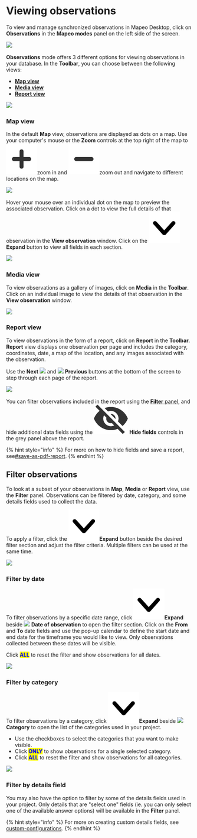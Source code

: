 # Viewing observations

To view and manage synchronized observations in Mapeo Desktop, click on **Observations** in the **Mapeo modes** panel on the left side of the screen.

![](../../../.gitbook/assets/Md\_Observations\_mode.jpg)

**Observations** mode offers 3 different options for viewing observations in your database. In the **Toolbar**, you can choose between the following views:

* [**Map view**](viewing-observations.md#map-view)
* [**Media view**](viewing-observations.md#media-view)
* [**Report view**](viewing-observations.md#report-view)

![](../../../.gitbook/assets/Md\_views\_toolbar.jpg)

### Map view

In the default **Map** view, observations are displayed as dots on a map. Use your computer's mouse or the **Zoom** controls at the top right of the map to ![](../../../.gitbook/assets/icon-plus-01.png)zoom in and ![](../../../.gitbook/assets/icon-minus-01.png)zoom out and navigate to different locations on the map.

![](../../../.gitbook/assets/Md\_map\_hover\_fishing.jpg)

Hover your mouse over an individual dot on the map to preview the associated observation. Click on a dot to view the full details of that observation in the **View observation** window. Click on the ![](../../../.gitbook/assets/icon-down.png)**Expand** button to view all fields in each section.

![](../../../.gitbook/assets/Md\_view\_observation\_window.jpg)

### Media view

To view observations as a gallery of images, click on **Media** in the **Toolbar**. Click on an individual image to view the details of that observation in the **View observation** window.

![](../../../.gitbook/assets/Md\_media\_view\_button.jpg)

### **Report view**

To view observations in the form of a report, click on **Report** in the **Toolbar. Report** view displays one observation per page and includes the category, coordinates, date, a map of the location, and any images associated with the observation.

Use the **Next** ![](../../../.gitbook/assets/app\_icons\_next\_arrow.png) and ![](<../../../.gitbook/assets/app icons\_back arrow.png>) **Previous** buttons at the bottom of the screen to step through each page of the report.

![](../../../.gitbook/assets/Md\_report\_view\_button.jpg)

You can filter observations included in the report using the [**Filter** panel](viewing-observations.md#filter-observations), and hide additional data fields using the ![](../../../.gitbook/assets/hide.png) **Hide fields** controls in the grey panel above the report.

{% hint style="info" %}
For more on how to hide fields and save a report, see[#save-as-pdf-report](exporting-and-sharing-externally.md#save-as-pdf-report "mention").
{% endhint %}

## **Filter observations**

To look at a subset of your observations in **Map**, **Media** or **Report** view, use the **Filter** panel. Observations can be filtered by date, category, and some details fields used to collect the data.

To apply a filter, click the ![](../../../.gitbook/assets/icon-down.png)**Expand** button beside the desired filter section and adjust the filter criteria. Multiple filters can be used at the same time.

![](../../../.gitbook/assets/Md\_Filter\_panel\_collapsed.jpg)

### Filter by date

To filter observations by a specific date range, click ![](../../../.gitbook/assets/icon-down.png)**Expand** beside ![](../../../.gitbook/assets/Md\_filter\_by\_date\_calendar\_icon.jpg) **Date of observation** to open the filter section. Click on the **From** and **To** date fields and use the pop-up calendar to define the start date and end date for the timeframe you would like to view. Only observations collected between these dates will be visible.

Click <mark style="color:blue;">**ALL**</mark> to reset the filter and show observations for all dates.

![](../../../.gitbook/assets/Md\_Filter\_by\_date.jpg)

### **Filter by category**

To filter observations by a category, click ![](../../../.gitbook/assets/icon-down.png)**Expand** beside ![](../../../.gitbook/assets/Md\_Filter\_options\_icon\_grey.png) **Category** to open the list of the categories used in your project.

* Use the checkboxes to select the categories that you want to make visible.
* Click <mark style="color:blue;">**ONLY**</mark> to show observations for a single selected category.
* Click <mark style="color:blue;">**ALL**</mark> to reset the filter and show observations for all categories.

![](../../../.gitbook/assets/Md\_filter\_by\_category.jpg)

### Filter by details field

You may also have the option to filter by some of the details fields used in your project. Only details that are "select one" fields (ie. you can only select one of the available answer options) will be available in the **Filter** panel.

{% hint style="info" %}
For more on creating custom details fields, see [custom-configurations](../../customization-options/custom-configurations/ "mention").
{% endhint %}
